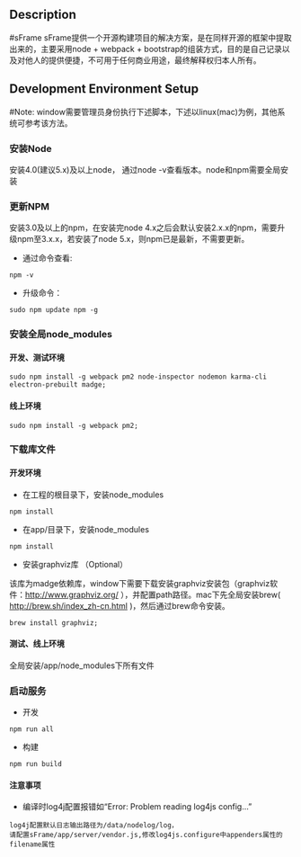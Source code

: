 ## Description
#sFrame
sFrame提供一个开源构建项目的解决方案，是在同样开源的框架中提取出来的，主要采用node + webpack + bootstrap的组装方式，目的是自己记录以及对他人的提供便捷，不可用于任何商业用途，最终解释权归本人所有。

## Development Environment Setup

#Note: window需要管理员身份执行下述脚本，下述以linux(mac)为例，其他系统可参考该方法。


### 安装Node
安装4.0(建议5.x)及以上node， 通过node -v查看版本。node和npm需要全局安装


### 更新NPM
安装3.0及以上的npm，在安装完node 4.x之后会默认安装2.x.x的npm，需要升级npm至3.x.x，若安装了node 5.x，则npm已是最新，不需要更新。
- 通过命令查看:

```
npm -v
```

- 升级命令：

```
sudo npm update npm -g
```


### 安装全局node_modules
#### 开发、测试环境

```
sudo npm install -g webpack pm2 node-inspector nodemon karma-cli electron-prebuilt madge;
```

#### 线上环境

```
sudo npm install -g webpack pm2;
```


### 下载库文件
#### 开发环境
- 在工程的根目录下，安装node_modules

```
npm install
```

- 在app/目录下，安装node_modules

```
npm install
```

- 安装graphviz库 （Optional）

该库为madge依赖库，window下需要下载安装graphviz安装包（graphviz软件：http://www.graphviz.org/ ），并配置path路径。mac下先全局安装brew( http://brew.sh/index_zh-cn.html )，然后通过brew命令安装。

```
brew install graphviz;
```

#### 测试、线上环境
全局安装/app/node_modules下所有文件


### 启动服务
- 开发

```
npm run all
```

- 构建

```
npm run build
```

#### 注意事项
- 编译时log4j配置报错如“Error: Problem reading log4js config...”
```
log4j配置默认日志输出路径为/data/nodelog/log，
请配置sFrame/app/server/vendor.js,修改log4js.configure中appenders属性的filename属性
```
